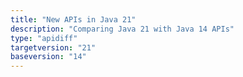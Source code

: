 ```yaml
---
title: "New APIs in Java 21"
description: "Comparing Java 21 with Java 14 APIs"
type: "apidiff"
targetversion: "21"
baseversion: "14"
---
```

